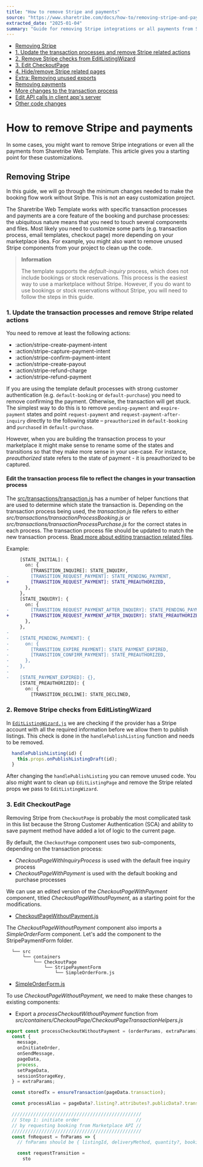 ```yaml
---
title: "How to remove Stripe and payments"
source: "https://www.sharetribe.com/docs/how-to/removing-stripe-and-payments/"
extracted_date: "2025-01-04"
summary: "Guide for removing Stripe integrations or all payments from Sharetribe Web Template, covering transaction process modifications, component changes, and code cleanup."
---
```


- [Removing Stripe](#removing-stripe)
- [1. Update the transaction processes and remove Stripe related actions](#1-update-the-transaction-processes-and-remove-stripe-related-actions)
- [2. Remove Stripe checks from EditListingWizard](#2-remove-stripe-checks-from-editlistingwizard)
- [3. Edit CheckoutPage](#3-edit-checkoutpage)
- [4. Hide/remove Stripe related pages](#4-hideremove-stripe-related-pages)
- [Extra: Removing unused exports](#extra-removing-unused-exports)
- [Removing payments](#removing-payments)
- [More changes to the transaction process](#more-changes-to-the-transaction-process)
- [Edit API calls in client app's server](#edit-api-calls-in-client-apps-server)
- [Other code changes](#other-code-changes)

# How to remove Stripe and payments

In some cases, you might want to remove Stripe integrations or even all the payments from Sharetribe Web Template. This article gives you a starting point for these customizations.

## Removing Stripe

In this guide, we will go through the minimum changes needed to make the booking flow work without Stripe. This is not an easy customization project.

The Sharetribe Web Template works with specific transaction processes and payments are a core feature of the booking and purchase processes: the ubiquitous nature means that you need to touch several components and files. Most likely you need to customize some parts (e.g. transaction process, email templates, checkout page) more depending on your marketplace idea. For example, you might also want to remove unused Stripe components from your project to clean up the code.

> **Information**
> 
> The template supports the *default-inquiry* process, which does not include bookings or stock reservations. This process is the easiest way to use a marketplace without Stripe. However, if you do want to use bookings or stock reservations without Stripe, you will need to follow the steps in this guide.

### 1. Update the transaction processes and remove Stripe related actions

You need to remove at least the following actions:

- :action/stripe-create-payment-intent
- :action/stripe-capture-payment-intent
- :action/stripe-confirm-payment-intent
- :action/stripe-create-payout
- :action/stripe-refund-charge
- :action/stripe-refund-payment

If you are using the template default processes with strong customer authentication (e.g. `default-booking` or `default-purchase`) you need to remove confirming the payment. Otherwise, the transaction will get stuck. The simplest way to do this is to remove `pending-payment` and `expire-payment` states and point `request-payment` and `request-payment-after-inquiry` directly to the following state – `preauthorized` in `default-booking` and `purchased` in `default-purchase`.

However, when you are building the transaction process to your marketplace it might make sense to rename some of the states and transitions so that they make more sense in your use-case. For instance, *preauthorized* state refers to the state of payment - it is preauthorized to be captured.

#### Edit the transaction process file to reflect the changes in your transaction process

The [src/transactions/transaction.js](https://github.com/sharetribe/web-template/blob/main/src/transactions/transaction.js) has a number of helper functions that are used to determine which state the transaction is. Depending on the transaction process being used, the *transaction.js* file refers to either *src/transactions/transactionProcessBooking.js* or *src/transactions/transactionProcessPurchase.js* for the correct states in each process. The transaction process file should be updated to match the new transaction process. [Read more about editing transaction related files](/docs/how-to/change-transaction-process-in-template/#2-update-the-relevant-files-in-srctransactions-folder).

Example:

```diff
     [STATE_INITIAL]: {
       on: {
         [TRANSITION_INQUIRE]: STATE_INQUIRY,
-        [TRANSITION_REQUEST_PAYMENT]: STATE_PENDING_PAYMENT,
+        [TRANSITION_REQUEST_PAYMENT]: STATE_PREAUTHORIZED,
       },
     },
     [STATE_INQUIRY]: {
       on: {
-        [TRANSITION_REQUEST_PAYMENT_AFTER_INQUIRY]: STATE_PENDING_PAYMENT,
+        [TRANSITION_REQUEST_PAYMENT_AFTER_INQUIRY]: STATE_PREAUTHORIZED,
       },
     },
-
-    [STATE_PENDING_PAYMENT]: {
-      on: {
-        [TRANSITION_EXPIRE_PAYMENT]: STATE_PAYMENT_EXPIRED,
-        [TRANSITION_CONFIRM_PAYMENT]: STATE_PREAUTHORIZED,
-      },
-    },
-
-    [STATE_PAYMENT_EXPIRED]: {},
     [STATE_PREAUTHORIZED]: {
       on: {
         [TRANSITION_DECLINE]: STATE_DECLINED,
```

### 2. Remove Stripe checks from EditListingWizard

In [`EditListingWizard.js`](https://github.com/sharetribe/web-template/blob/main/src/containers/EditListingPage/EditListingWizard/EditListingWizard.js) we are checking if the provider has a Stripe account with all the required information before we allow them to publish listings. This check is done in the `handlePublishListing` function and needs to be removed.

```js
  handlePublishListing(id) {
    this.props.onPublishListingDraft(id);
  }
```

After changing the `handlePublishListing` you can remove unused code. You also might want to clean up `EditListingPage` and remove the Stripe related props we pass to `EditListingWizard`.

### 3. Edit CheckoutPage

Removing Stripe from `CheckoutPage` is probably the most complicated task in this list because the Strong Customer Authentication (SCA) and ability to save payment method have added a lot of logic to the current page.

By default, the `CheckoutPage` component uses two sub-components, depending on the transaction process:

- *CheckoutPageWithInquiryProcess* is used with the default free inquiry process
- *CheckoutPageWithPayment* is used with the default booking and purchase processes

We can use an edited version of the *CheckoutPageWithPayment* component, titled *CheckoutPageWithoutPayment*, as a starting point for the modifications.

- [CheckoutPageWithoutPayment.js](/docs/c1d88f71a4d04e48e132f6ecfd9f236f/CheckoutPageWithoutPayment.js)

The *CheckoutPageWithoutPayment* component also imports a *SimpleOrderForm* component. Let's add the component to the StripePaymentForm folder.

```shell
  └── src
      └── containers
          └── CheckoutPage
              └── StripePaymentForm
                  └── SimpleOrderForm.js
```

- [SimpleOrderForm.js](/docs/d2e6ef045640604fe19471de2e3eca6e/SimpleOrderForm.js)

To use *CheckoutPageWithoutPayment*, we need to make these changes to existing components:

- Export a *processCheckoutWithoutPayment* function from *src/containers/CheckoutPage/CheckoutPageTransactionHelpers.js*

```jsx
export const processCheckoutWithoutPayment = (orderParams, extraParams) => {
  const {
    message,
    onInitiateOrder,
    onSendMessage,
    pageData,
    process,
    setPageData,
    sessionStorageKey,
  } = extraParams;

  const storedTx = ensureTransaction(pageData.transaction);

  const processAlias = pageData?.listing?.attributes?.publicData?.transactionProcessAlias;

  ////////////////////////////////////////////////
  // Step 1: initiate order                     //
  // by requesting booking from Marketplace API //
  ////////////////////////////////////////////////
  const fnRequest = fnParams => {
    // fnParams should be { listingId, deliveryMethod, quantity?, bookingDates?, protectedData }

    const requestTransition =
      sto